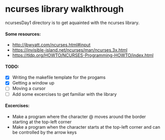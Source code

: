 # ncurses library walkthrough

ncursesDay1 directory is to get aquainted with the ncurses library.

#### Some resources:
 - http://jbwyatt.com/ncurses.html#input
 - https://invisible-island.net/ncurses/man/ncurses.3x.html
 - https://tldp.org/HOWTO/NCURSES-Programming-HOWTO/index.html


#### TODO:
- [x] Writing the makefile template for the progams
- [x] Getting a window up
- [ ] Moving a cursor
- [ ] Add some excercises to get familiar with the library

#### Excercises:
 - Make a program where the character @ moves around the border starting at the top-left corner
 - Make a program when the character starts at the top-left corner and can be controlled by the arrow keys